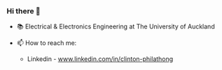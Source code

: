 ### Hi there 👋

- 📚 Electrical & Electronics Engineering at The University of Auckland
- 📫 How to reach me: 
  

  
  - Linkedin - www.linkedin.com/in/clinton-philathong
